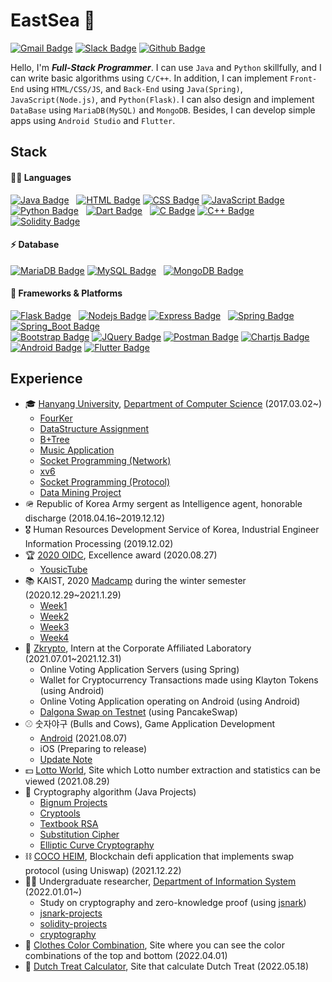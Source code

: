 <!-- Badge: https://github.com/alexandresanlim/Badges4-README.md-Profile -->

# EastSea 🌊
[![Gmail Badge](https://img.shields.io/badge/Gmail-D14836?logo=gmail&logoColor=white)](mailto:xgf6580@gmail.com)
[![Slack Badge](https://img.shields.io/badge/Slack-4A154B?logo=slack&logoColor=white)](https://www.slack.com/)
[![Github Badge](https://img.shields.io/badge/GitHub-100000?logo=github&logoColor=white)](https://www.github.com/10EastSea)
<!-- [![Instagram Badge](https://img.shields.io/badge/Instagram-DD2A7B?logo=instagram&logoColor=white)](https://www.instagram.com/y.eastsea) -->

Hello, I'm ***Full-Stack Programmer***. I can use `Java` and `Python` skillfully, and I can write basic algorithms using `C/C++`.
In addition, I can implement `Front-End` using `HTML/CSS/JS`, and `Back-End` using `Java(Spring)`, `JavaScript(Node.js)`, and `Python(Flask)`.
I can also design and implement `DataBase` using `MariaDB(MySQL)` and `MongoDB`.
Besides, I can develop simple apps using `Android Studio` and `Flutter`.


## Stack

#### 👩‍💻 Languages
[![Java Badge](https://img.shields.io/badge/Java-ED8B00?style=for-the-badge&logo=java&logoColor=white)](#) &nbsp; 
[![HTML Badge](https://img.shields.io/badge/HTML-E34F26?style=for-the-badge&logo=html5&logoColor=white)](#)
[![CSS Badge](https://img.shields.io/badge/CSS-1572B6?style=for-the-badge&logo=css3&logoColor=white)](#)
[![JavaScript Badge](https://img.shields.io/badge/JavaScript-F7DF1E?style=for-the-badge&logo=javascript&logoColor=black)](#) &nbsp; 
[![Python Badge](https://img.shields.io/badge/Python-FFD43B?style=for-the-badge&logo=python&logoColor=darkgreen)](#) &nbsp; 
[![Dart Badge](https://img.shields.io/badge/Dart-0175C2?style=for-the-badge&logo=dart&logoColor=white)](#) &nbsp; 
[![C Badge](https://img.shields.io/badge/C-00599C?style=for-the-badge&logo=c&logoColor=white)](#)
[![C++ Badge](https://img.shields.io/badge/C%2B%2B-00599C?style=for-the-badge&logo=c%2B%2B&logoColor=white)](#) &nbsp; 
[![Solidity Badge](https://img.shields.io/badge/Solidity-e6e6e6?style=for-the-badge&logo=solidity&logoColor=black)](#)

#### ⚡ Database
[![MariaDB Badge](https://img.shields.io/badge/MariaDB-003545?style=for-the-badge&logo=mariadb&logoColor=white)](#)
[![MySQL Badge](https://img.shields.io/badge/MySQL-00000F?style=for-the-badge&logo=mysql&logoColor=white)](#) &nbsp; 
[![MongoDB Badge](https://img.shields.io/badge/MongoDB-4EA94B?style=for-the-badge&logo=mongodb&logoColor=white)](#)

#### 🚀 Frameworks & Platforms
[![Flask Badge](https://img.shields.io/badge/Flask-000000?style=for-the-badge&logo=flask&logoColor=white)](#) &nbsp; 
[![Nodejs Badge](https://img.shields.io/badge/Node.js-339933?style=for-the-badge&logo=nodedotjs&logoColor=white)](#)
[![Express Badge](https://img.shields.io/badge/Express.js-000000?style=for-the-badge&logo=express&logoColor=white)](#) &nbsp; 
[![Spring Badge](https://img.shields.io/badge/Spring-6DB33F?style=for-the-badge&logo=spring&logoColor=white)](#)
[![Spring_Boot Badge](https://img.shields.io/badge/Spring_Boot-F2F4F9?style=for-the-badge&logo=spring-boot)](#) <br>
[![Bootstrap Badge](https://img.shields.io/badge/Bootstrap-563D7C?style=for-the-badge&logo=bootstrap&logoColor=white)](#)
[![JQuery Badge](https://img.shields.io/badge/jQuery-0769AD?style=for-the-badge&logo=jquery&logoColor=white)](#)
[![Postman Badge](https://img.shields.io/badge/Postman-FF6C37?style=for-the-badge&logo=Postman&logoColor=white)](#)
[![Chartjs Badge](https://img.shields.io/badge/Chart.js-FF6384?style=for-the-badge&logo=chartdotjs&logoColor=white)](#) &nbsp; 
[![Android Badge](https://img.shields.io/badge/Android-3DDC84?style=for-the-badge&logo=android&logoColor=white)](#)
[![Flutter Badge](https://img.shields.io/badge/Flutter-02569B?style=for-the-badge&logo=flutter&logoColor=white)](#)
<!-- [![Django Badge](https://img.shields.io/badge/Django-092E20?style=for-the-badge&logo=django&logoColor=white)](#)
[![React Badge](https://img.shields.io/badge/React-20232A?style=for-the-badge&logo=react&logoColor=61DAFB)](#) &nbsp; 
[![Git Badge](https://img.shields.io/badge/Git-F05032?style=for-the-badge&logo=git&logoColor=white)](#)
[![Docker Badge](https://img.shields.io/badge/Docker-2CA5E0?style=for-the-badge&logo=docker&logoColor=white)](#) -->

<!--
#### 💻 Environment & Cloud
[![Visual_Studio_Code Badge](https://img.shields.io/badge/Visual_Studio_Code-0078D4?style=for-the-badge&logo=visual%20studio%20code&logoColor=white)](#)
[![Android_Studio Badge](https://img.shields.io/badge/Android_Studio-3DDC84?style=for-the-badge&logo=android-studio&logoColor=white)](#) &nbsp; 
[![GCP Badge](https://img.shields.io/badge/GCP-4285F4?style=for-the-badge&logo=google-cloud&logoColor=white)](#)

#### 👨‍💻 Office
[![Word Badge](https://img.shields.io/badge/Word-2B579A?style=for-the-badge&logo=microsoft-word&logoColor=white)](#)
[![PowerPoint Badge](https://img.shields.io/badge/PowerPoint-B7472A?style=for-the-badge&logo=microsoft-powerpoint&logoColor=white)](#)
[![Excel Badge](https://img.shields.io/badge/Excel-217346?style=for-the-badge&logo=microsoft-excel&logoColor=white)](#)

#### 🖥 Workspace Spec
[![Imac Badge](https://img.shields.io/badge/Apple-iMac_2020-999999?style=for-the-badge&logo=apple&logoColor=white)](#) &nbsp; 
[![CPU Badge](https://img.shields.io/badge/Intel-Core_i7_10th-0071C5?style=for-the-badge&logo=intel&logoColor=white)](#)
[![Graphic Badge](https://img.shields.io/badge/AMD-Radeon_Pro_5500_XT-ED1C24?style=for-the-badge&logo=amd&logoColor=white)](#) <br /> 
[![Macbook Badge](https://img.shields.io/badge/Apple-MacBook_Pro_2019-999999?style=for-the-badge&logo=apple&logoColor=white)](#) &nbsp; 
[![CPU Badge](https://img.shields.io/badge/Intel-Core_i5_8th-0071C5?style=for-the-badge&logo=intel&logoColor=white)](#)
 -->


## Experience

- 🎓 [Hanyang University](https://www.hanyang.ac.kr/), [Department of Computer Science](http://cs.hanyang.ac.kr/) (2017.03.02~)
  * [FourKer](https://github.com/10EastSea/FourKer)
  * [DataStructure Assignment](https://github.com/10EastSea/data-structure_assignment)
  * [B+Tree](https://github.com/10EastSea/database_B-Tree)
  * [Music Application](https://github.com/10EastSea/database_MusicApp)
  * [Socket Programming (Network)](https://github.com/10EastSea/computer-network_socket-programming)
  * [xv6](https://github.com/10EastSea/os_xv6)
  * [Socket Programming (Protocol)](https://github.com/10EastSea/network-protocol_socket-programming)
  * [Data Mining Project](https://github.com/10EastSea/data-science_projects)
- 🪖 Republic of Korea Army sergent as Intelligence agent, honorable discharge (2018.04.16~2019.12.12)
- 🎖 Human Resources Development Service of Korea, Industrial Engineer Information Processing (2019.12.02)
- 🏆 [2020 OIDC](http://www.oidc.co.kr/oidc2020), Excellence award (2020.08.27)
  * [YousicTube](https://github.com/10EastSea/YousicTube)
- 📚 KAIST, 2020 [Madcamp](https://www.madcamp.io/) during the winter semester (2020.12.29~2021.1.29)
  * [Week1](https://github.com/10EastSea/cs496_week1)
  * [Week2](https://github.com/10EastSea/cs496_week2)
  * [Week3](https://github.com/10EastSea/cs496_week3)
  * [Week4](https://github.com/10EastSea/ai-health-training)
- 🏢 [Zkrypto](http://www.zkrypto.com/), Intern at the Corporate Affiliated Laboratory (2021.07.01~2021.12.31)
  * Online Voting Application Servers (using Spring)
  * Wallet for Cryptocurrency Transactions made using Klayton Tokens (using Android)
  * Online Voting Application operating on Android (using Android)
  * [Dalgona Swap on Testnet](https://github.com/10EastSea/dalgona-testnet) (using PancakeSwap)
- ⚾️ 숫자야구 (Bulls and Cows), Game Application Development
  * [Android](https://play.google.com/store/apps/details?id=com.eastsea.bulls_and_cows) (2021.08.07)
  * iOS (Preparing to release)
  * [Update Note](https://github.com/10EastSea/bulls_and_cows)
- 💵 [Lotto World](https://10eastsea.github.io/lottoworld/), Site which Lotto number extraction and statistics can be viewed (2021.08.29)
- 🔐 Cryptography algorithm (Java Projects)
  * [Bignum Projects](https://github.com/10EastSea/bignum-projects)
  * [Cryptools](https://github.com/10EastSea/cryptools)
  * [Textbook RSA](https://github.com/10EastSea/textbook-rsa)
  * [Substitution Cipher](https://github.com/10EastSea/substitution-cipher)
  * [Elliptic Curve Cryptography](https://github.com/10EastSea/elliptic-curve-cryptography)
- ⛓ [COCO HEIM](https://github.com/10EastSea/cocoheim), Blockchain defi application that implements swap protocol (using Uniswap) (2021.12.22)
- 🧑‍🎓 Undergraduate researcher, [Department of Information System](http://is.hanyang.ac.kr/) (2022.01.01~)
  * Study on cryptography and zero-knowledge proof (using [jsnark](https://github.com/akosba/jsnark))
  * [jsnark-projects](https://github.com/10EastSea/jsnark-projects)
  * [solidity-projects](https://github.com/10EastSea/solidity-projects)
  * [cryptography](https://github.com/10EastSea/cryptography)
- 👖 [Clothes Color Combination](https://10eastsea.github.io/clothing-color-combination/), Site where you can see the color combinations of the top and bottom (2022.04.01)
- 🧾 [Dutch Treat Calculator](https://10eastsea.github.io/dutch-treat-calculator/), Site that calculate Dutch Treat (2022.05.18)
